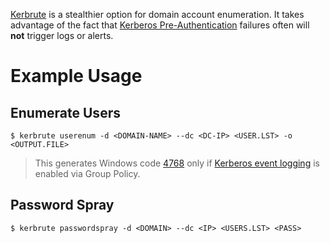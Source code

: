 [Kerbrute](https://github.com/ropnop/kerbrute) is a stealthier option for domain account enumeration. It takes advantage of the fact that [Kerberos Pre-Authentication](https://ldapwiki.com/wiki/Wiki.jsp?page=Kerberos%20Pre-Authentication) failures often will **not** trigger logs or alerts.

# Example Usage
## Enumerate Users
```shell-session
$ kerbrute userenum -d <DOMAIN-NAME> --dc <DC-IP> <USER.LST> -o <OUTPUT.FILE>
```
>This generates Windows code [4768](https://docs.microsoft.com/en-us/windows/security/threat-protection/auditing/event-4768) only if [Kerberos event logging](https://docs.microsoft.com/en-us/troubleshoot/windows-server/identity/enable-kerberos-event-logging) is enabled via Group Policy.
## Password Spray
```shell-session
$ kerbrute passwordspray -d <DOMAIN> --dc <IP> <USERS.LST> <PASS>
```